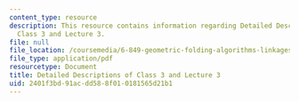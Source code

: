 ```yaml
---
content_type: resource
description: This resource contains information regarding Detailed Descriptions of
  Class 3 and Lecture 3.
file: null
file_location: /coursemedia/6-849-geometric-folding-algorithms-linkages-origami-polyhedra-fall-2012/2401f3bd91acdd588f010181565d21b1_MIT6_849F12_desc03.pdf
file_type: application/pdf
resourcetype: Document
title: Detailed Descriptions of Class 3 and Lecture 3
uid: 2401f3bd-91ac-dd58-8f01-0181565d21b1
---
```

